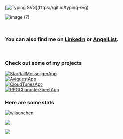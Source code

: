 [![Typing SVG](https://readme-typing-svg.demolab.com?font=Fira+Code&size=24&duration=3000&pause=1000&color=DE6FFF&multiline=true&width=600&height=150&lines=Hi+there%2C+my+name+is+Wilson.++;I+am+a+Software+Engineer.+;Here+are+some+cool+thing's+I've+learned.)](https://git.io/typing-svg)

![image (7)](https://user-images.githubusercontent.com/103459101/199317456-237ddc04-105c-472c-8335-4a3bee3696bc.png)

<br>

### You can also find me on [LinkedIn](https://www.linkedin.com/in/wchen42/) or [AngelList](https://angel.co/u/wilson-chen-19).

<br>

### Check out some of my projects

<div display="flex">

<div>
  <div>
    <a href="https://github.com/wichen42/star_rail_messenger"><img src="https://github-readme-stats.vercel.app/api/pin/?username=wichen42&repo=star_rail_messenger&theme=buefy&show_icons=true&" alt="StarRailMessengerApp"></a>
  </div>
  
  <div>
    <a href="https://github.com/wichen42/aviquest"><img src="https://github-readme-stats.vercel.app/api/pin/?username=wichen42&repo=aviquest&theme=buefy&show_icons=true&" alt="AviquestApp"></a>
  </div>

  <div>
    <a href="https://github.com/wichen42/Cloud-Tunes"><img src="https://github-readme-stats.vercel.app/api/pin/?username=wichen42&repo=Cloud-Tunes&theme=buefy&show_icons=true&" alt="CloudTunesApp"></a>
  </div>

  <div>
    <a href="https://github.com/wichen42/Interactive-Character-Sheet"><img src="https://github-readme-stats.vercel.app/api/pin/?username=wichen42&repo=Interactive-Character-Sheet&theme=buefy&show_icons=true&" alt="RPGCharacterSheetApp"></a>
  </div>
</div>
 
### Here are some stats
<div>
  <p><img src="https://github-readme-stats.vercel.app/api/top-langs?username=wichen42&show_icons=true&swift&layout=compact" alt="wilsonchen" /></p>
  <p><img src="https://github-readme-streak-stats.herokuapp.com/?user=wichen42&theme=swift" /></p>
  <p><img src="https://github-readme-stats.vercel.app/api?username=wichen42&theme=swift" /></p>
</div>
  
</div>





